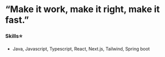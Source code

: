 # “Make it work, make it right, make it fast.”

### Skills⭐
   - Java, Javascript, Typescript, React, Next.js, Tailwind, Spring boot




